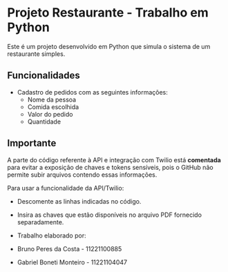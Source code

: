 # Projeto Restaurante - Trabalho em Python

Este é um projeto desenvolvido em Python que simula o sistema de um restaurante simples.  

## Funcionalidades

- Cadastro de pedidos com as seguintes informações:
  - Nome da pessoa
  - Comida escolhida
  - Valor do pedido
  - Quantidade

## Importante

A parte do código referente à API e integração com Twilio está **comentada** para evitar a exposição de chaves e tokens sensíveis, pois o GitHub não permite subir arquivos contendo essas informações.  

Para usar a funcionalidade da API/Twilio:  
- Descomente as linhas indicadas no código.  
- Insira as chaves que estão disponíveis no arquivo PDF fornecido separadamente.

- Trabalho elaborado por: 

- Bruno Peres da Costa - 11221100885

- Gabriel Boneti Monteiro - 11221104047
